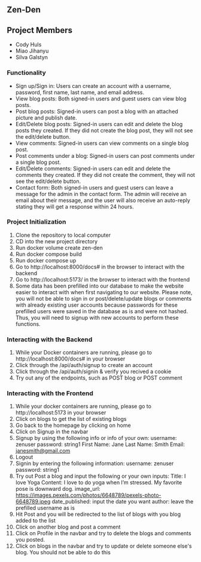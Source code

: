 ## Zen-Den

## Project Members
- Cody Huls
- Miao Jihanyu
- Silva Galstyn


### Functionality 

-   Sign up/Sign in: Users can create an account with a username, password, first name, last name, and email address.
-   View blog posts: Both signed-in users and guest users can view blog posts.
-   Post blog posts: Signed-in users can post a blog with an attached picture and publish date.
-   Edit/Delete blog posts: Signed-in users can edit and delete the blog posts they created. If they did not create the blog post, they will not see the edit/delete button.
-   View comments: Signed-in users can view comments on a single blog post.
-   Post comments under a blog: Signed-in users can post comments under a single blog post.
-   Edit/Delete comments: Signed-in users can edit and delete the comments they created. If they did not create the comment, they will not see the edit/delete button.
-   Contact form: Both signed-in users and guest users can leave a message for the admin in the contact form. The admin will receive an email about their message, and the user will also receive an auto-reply stating they will get a response within 24 hours.


### Project Initialization

1. Clone the repository to local computer
2. CD into the new project directory
3. Run docker volume create zen-den
4. Run docker compose build
5. Run docker compose up
6. Go to http://localhost:8000/docs# in the browser to interact with the backend
7. Go to http://localhost:5173/ in the browser to interact with the frontend
8. Some data has been prefilled into our database to make the website easier to interact with when first navigating to our website.  Please note, you will not be able to sign in or post/delete/update blogs or comments with already existing user accounts because passwords for these prefilled users were saved in the database as is and were not hashed.  Thus, you will need to signup with new accounts to perform these functions.

### Interacting with the Backend
1. While your Docker containers are running, please go to http://localhost:8000/docs# in your browser
2. Click through the /api/auth/signup to create an account
3. Click through the /api/auth/signin & verify you recived a cookie
4. Try out any of the endpoints, such as POST blog or POST comment


### Interacting with the Frontend
1. While your docker containers are running, please go to http://localhost:5173 in your browser
2. Click on blogs to get the list of existing blogs
3. Go back to the homepage by clicking on home
4. Click on Signup in the navbar
5. Signup by using the following info or info of your own:
	username: zenuser
	password: string1
	First Name: Jane 
	Last Name: Smith
	Email: janesmith@gmail.com
6. Logout
7. Signin by entering the following information:
	username: zenuser
	password: string1
8. Try out Post a blog and input the following or your own inputs:
	Title: I love Yoga
	Content: I love to do yoga when I’m stressed.  My favorite pose is downward dog.
	image_url: https://images.pexels.com/photos/6648789/pexels-photo-6648789.jpeg
	date_published: input the date you want
	author: leave the prefilled username as is
9. Hit Post and you will be redirected to the list of blogs with you blog added to the list
10. Click on another blog and post a comment
11.  Click on Profile in the navbar and try to delete the blogs and comments you posted.  
12. Click on blogs in the navbar and try to update or delete someone else's blog.  You should not be able to do this



